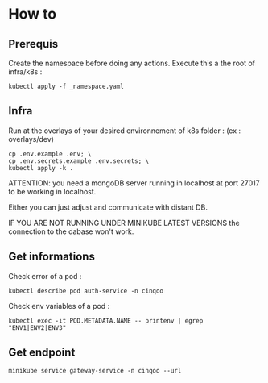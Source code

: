 # How to

## Prerequis

Create the namespace before doing any actions.
Execute this a the root of infra/k8s :

```
kubectl apply -f _namespace.yaml
```

## Infra

Run at the overlays of your desired environnement of k8s folder : (ex : overlays/dev)

```
cp .env.example .env; \
cp .env.secrets.example .env.secrets; \
kubectl apply -k .
```

ATTENTION: you need a mongoDB server running in localhost at port 27017 to be working in localhost.

Either you can just adjust and communicate with distant DB.

IF YOU ARE NOT RUNNING UNDER MINIKUBE LATEST VERSIONS the connection to the dabase won't work.

## Get informations

Check error of a pod :

```
kubectl describe pod auth-service -n cinqoo
```

Check env variables of a pod :

```
kubectl exec -it POD.METADATA.NAME -- printenv | egrep "ENV1|ENV2|ENV3"
```

## Get endpoint

```
minikube service gateway-service -n cinqoo --url
```
